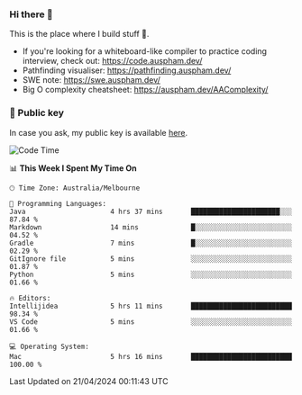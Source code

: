 ### Hi there 👋

This is the place where I build stuff 👀. 

- If you're looking for a whiteboard-like compiler to practice coding interview, check out: https://code.auspham.dev/
- Pathfinding visualiser: https://pathfinding.auspham.dev/
- SWE note: https://swe.auspham.dev/
- Big O complexity cheatsheet: https://auspham.dev/AAComplexity/

### 🔑 Public key

In case you ask, my public key is available [here](https://public.auspham.dev/).

<!--START_SECTION:waka-->
![Code Time](http://img.shields.io/badge/Code%20Time-1%2C251%20hrs%2011%20mins-blue)

📊 **This Week I Spent My Time On** 

```text
🕑︎ Time Zone: Australia/Melbourne

💬 Programming Languages: 
Java                     4 hrs 37 mins       ██████████████████████░░░   87.84 % 
Markdown                 14 mins             █░░░░░░░░░░░░░░░░░░░░░░░░   04.52 % 
Gradle                   7 mins              █░░░░░░░░░░░░░░░░░░░░░░░░   02.29 % 
GitIgnore file           5 mins              ░░░░░░░░░░░░░░░░░░░░░░░░░   01.87 % 
Python                   5 mins              ░░░░░░░░░░░░░░░░░░░░░░░░░   01.66 % 

🔥 Editors: 
Intellijidea             5 hrs 11 mins       █████████████████████████   98.34 % 
VS Code                  5 mins              ░░░░░░░░░░░░░░░░░░░░░░░░░   01.66 % 

💻 Operating System: 
Mac                      5 hrs 16 mins       █████████████████████████   100.00 % 
```


 Last Updated on 21/04/2024 00:11:43 UTC
<!--END_SECTION:waka-->

<!--
**rockmanvnx6/rockmanvnx6** is a ✨ _special_ ✨ repository because its `README.md` (this file) appears on your GitHub profile.

Here are some ideas to get you started:

- 🔭 I’m currently working on ...
- 🌱 I’m currently learning ...
- 👯 I’m looking to collaborate on ...
- 🤔 I’m looking for help with ...
- 💬 Ask me about ...
- 📫 How to reach me: ...
- 😄 Pronouns: ...
- ⚡ Fun fact: ...
-->
